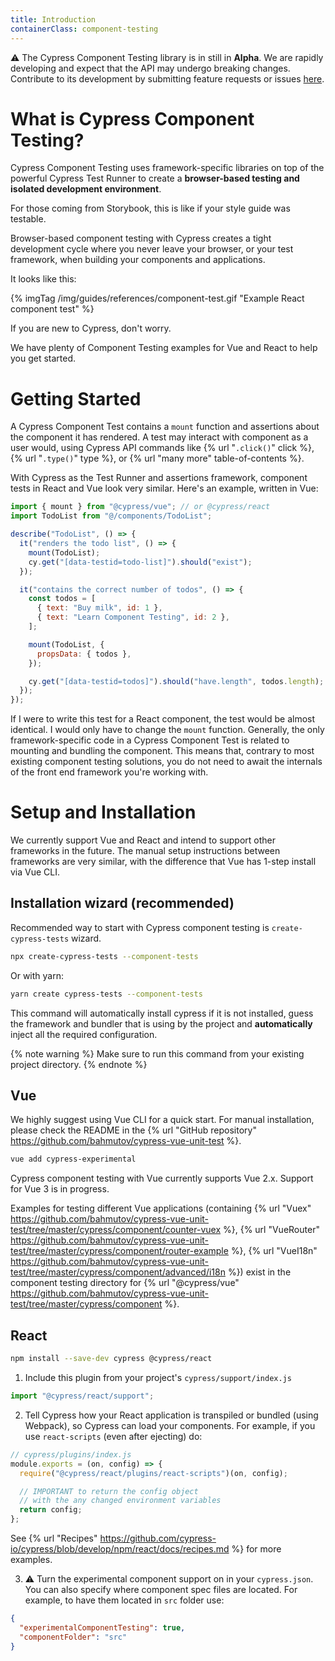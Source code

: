 ```yaml
---
title: Introduction
containerClass: component-testing
---
```


⚠️ The Cypress Component Testing library is in still in **Alpha**. We are rapidly developing and expect that the API may undergo breaking changes. Contribute to its development by submitting feature requests or issues [here](https://github.com/cypress-io/cypress/).

# What is Cypress Component Testing?

Cypress Component Testing uses framework-specific libraries on top of the powerful Cypress Test Runner to create a **browser-based testing and isolated development environment**.

For those coming from Storybook, this is like if your style guide was testable.

Browser-based component testing with Cypress creates a tight development cycle where you never leave your browser, or your test framework, when building your components and applications.

It looks like this:

{% imgTag /img/guides/references/component-test.gif "Example React component test" %}

If you are new to Cypress, don't worry.

We have plenty of Component Testing examples for Vue and React to help you get started.

# Getting Started

A Cypress Component Test contains a `mount` function and assertions about the component it has rendered. A test may interact with component as a user would, using Cypress API commands like {% url "`.click()`" click %}, {% url "`.type()`" type %}, or {% url "many more" table-of-contents %}.

With Cypress as the Test Runner and assertions framework, component tests in React and Vue look very similar. Here's an example, written in Vue:

```javascript
import { mount } from "@cypress/vue"; // or @cypress/react
import TodoList from "@/components/TodoList";

describe("TodoList", () => {
  it("renders the todo list", () => {
    mount(TodoList);
    cy.get("[data-testid=todo-list]").should("exist");
  });

  it("contains the correct number of todos", () => {
    const todos = [
      { text: "Buy milk", id: 1 },
      { text: "Learn Component Testing", id: 2 },
    ];

    mount(TodoList, {
      propsData: { todos },
    });

    cy.get("[data-testid=todos]").should("have.length", todos.length);
  });
});
```

If I were to write this test for a React component, the test would be almost identical. I would only have to change the `mount` function. Generally, the only framework-specific code in a Cypress Component Test is related to mounting and bundling the component. This means that, contrary to most existing component testing solutions, you do not need to await the internals of the front end framework you're working with.

# Setup and Installation

We currently support Vue and React and intend to support other frameworks in the future. The manual setup instructions between frameworks are very similar, with the difference that Vue has 1-step install via Vue CLI.

## Installation wizard (recommended)

Recommended way to start with Cypress component testing is `create-cypress-tests` wizard.

```sh
npx create-cypress-tests --component-tests
```

Or with yarn:

```sh
yarn create cypress-tests --component-tests
```

This command will automatically install cypress if it is not installed, guess the framework and bundler that is using by the project and **automatically** inject all the required configuration.

{% note warning %}
Make sure to run this command from your existing project directory.
{% endnote %}

## Vue

We highly suggest using Vue CLI for a quick start. For manual installation, please check the README in the {% url "GitHub repository" https://github.com/bahmutov/cypress-vue-unit-test %}.

```sh
vue add cypress-experimental
```

Cypress component testing with Vue currently supports Vue 2.x. Support for Vue 3 is in progress.

Examples for testing different Vue applications (containing {% url "Vuex" https://github.com/bahmutov/cypress-vue-unit-test/tree/master/cypress/component/counter-vuex %}, {% url "VueRouter" https://github.com/bahmutov/cypress-vue-unit-test/tree/master/cypress/component/router-example %}, {% url "VueI18n" https://github.com/bahmutov/cypress-vue-unit-test/tree/master/cypress/component/advanced/i18n %}) exist in the component testing directory for {% url "@cypress/vue" https://github.com/bahmutov/cypress-vue-unit-test/tree/master/cypress/component %}.

## React

```sh
npm install --save-dev cypress @cypress/react
```

1. Include this plugin from your project's `cypress/support/index.js`

```js
import "@cypress/react/support";
```

2. Tell Cypress how your React application is transpiled or bundled (using Webpack), so Cypress can load your components. For example, if you use `react-scripts` (even after ejecting) do:

```js
// cypress/plugins/index.js
module.exports = (on, config) => {
  require("@cypress/react/plugins/react-scripts")(on, config);

  // IMPORTANT to return the config object
  // with the any changed environment variables
  return config;
};
```

See {% url "Recipes" https://github.com/cypress-io/cypress/blob/develop/npm/react/docs/recipes.md %} for more examples.

3. ⚠️ Turn the experimental component support on in your `cypress.json`. You can also specify where component spec files are located. For example, to have them located in `src` folder use:

```json
{
  "experimentalComponentTesting": true,
  "componentFolder": "src"
}
```
